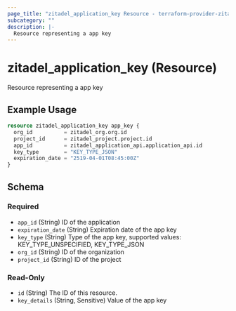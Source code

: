 ```yaml
---
page_title: "zitadel_application_key Resource - terraform-provider-zitadel"
subcategory: ""
description: |-
  Resource representing a app key
---
```


# zitadel_application_key (Resource)

Resource representing a app key

## Example Usage

```terraform
resource zitadel_application_key app_key {
  org_id          = zitadel_org.org.id
  project_id      = zitadel_project.project.id
  app_id          = zitadel_application_api.application_api.id
  key_type        = "KEY_TYPE_JSON"
  expiration_date = "2519-04-01T08:45:00Z"
}
```

<!-- schema generated by tfplugindocs -->
## Schema

### Required

- `app_id` (String) ID of the application
- `expiration_date` (String) Expiration date of the app key
- `key_type` (String) Type of the app key, supported values: KEY_TYPE_UNSPECIFIED, KEY_TYPE_JSON
- `org_id` (String) ID of the organization
- `project_id` (String) ID of the project

### Read-Only

- `id` (String) The ID of this resource.
- `key_details` (String, Sensitive) Value of the app key